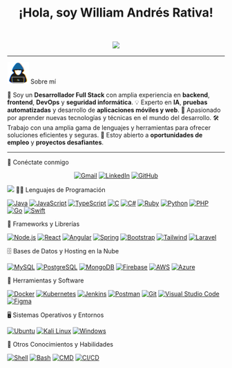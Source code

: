 <h1 align="center">
¡Hola, soy William Andrés Rativa!
</h1>
<br/>
<p align="center">
	<a href="https://github.com/aeonmerx">
		<img src="https://readme-typing-svg.herokuapp.com?lines=Desarrollador+Full+Stack;Especialista+en+IA+y+Seguridad;Experto+en+Backend+y+Frontend;Siempre+aprendiendo%20nuevas%20tecnologías&center=true&width=500&height=45">
	</a>
</p>
<hr>
<img src="https://github.com/0xAbdulKhalid/0xAbdulKhalid/raw/main/assets/mdImages/about_me.gif" width="50px"> Sobre mí
<p align="left">
<script src="https://unpkg.com/@lottiefiles/lottie-player@latest/dist/lottie-player.js"></script><lottie-player src="https://lottie.host/cadb9cd2-2d48-413f-b915-a8f86dff39f1/WEP66BiDJJ.json" background="##FFFFFF" speed="1" style="width: 300px; height: 300px" loop autoplay direction="1" mode="normal"></lottie-player>
</p>
<p>
🌟 Soy un <b>Desarrollador Full Stack</b> con amplia experiencia en <b>backend</b>, <b>frontend</b>, <b>DevOps</b> y <b>seguridad informática</b>.  
💡 Experto en <b>IA</b>, <b>pruebas automatizadas</b> y desarrollo de <b>aplicaciones móviles y web</b>.  
🌱 Apasionado por aprender nuevas tecnologías y técnicas en el mundo del desarrollo.  
🛠️ Trabajo con una amplia gama de lenguajes y herramientas para ofrecer soluciones eficientes y seguras.  
🚀 Estoy abierto a <b>oportunidades de empleo</b> y <b>proyectos desafiantes</b>.
</p>
<hr>
🤝 Conéctate conmigo
<p align="center">
	<a href="mailto:tuemail@example.com"><img src="https://skillicons.dev/icons?i=gmail" alt="Gmail" /></a>
	<a href="https://www.linkedin.com/in/william-andres-rativa/"><img src="https://skillicons.dev/icons?i=linkedin" alt="LinkedIn" /></a>
	<a href="https://github.com/aeonmerx"><img src="https://skillicons.dev/icons?i=github" alt="GitHub" /></a>
</p>
<img src="https://media2.giphy.com/media/QssGEmpkyEOhBCb7e1/giphy.gif?cid=ecf05e47a0n3gi1bfqntqmob8g9aid1oyj2wr3ds3mg700bl&rid=giphy.gif" width="25">
👨‍💻 Lenguajes de Programación
<p>
    <a href="https://github.com/aeonmerx"><img alt="Java" src="https://skillicons.dev/icons?i=java"></a>
    <a href="https://github.com/aeonmerx"><img alt="JavaScript" src="https://skillicons.dev/icons?i=js"></a>
    <a href="https://github.com/aeonmerx"><img alt="TypeScript" src="https://skillicons.dev/icons?i=typescript"></a>
   <a href="https://github.com/aeonmerx"><img alt="C" src="https://skillicons.dev/icons?i=c"></a>
<a href="https://github.com/aeonmerx"><img alt="C#" src="https://skillicons.dev/icons?i=net"></a>
    <a href="https://github.com/aeonmerx"><img alt="Ruby" src="https://skillicons.dev/icons?i=ruby"></a>
    <a href="https://github.com/aeonmerx"><img alt="Python" src="https://skillicons.dev/icons?i=python"></a>
    <a href="https://github.com/aeonmerx"><img alt="PHP" src="https://skillicons.dev/icons?i=php"></a>
    <a href="https://github.com/aeonmerx"><img alt="Go" src="https://skillicons.dev/icons?i=go"></a>
    <a href="https://github.com/aeonmerx"><img alt="Swift" src="https://skillicons.dev/icons?i=swift"></a>
</p>
🧰 Frameworks y Librerías
<p>
    <a href="https://github.com/aeonmerx"><img alt="Node.js" src="https://skillicons.dev/icons?i=nodejs"></a>
    <a href="https://github.com/aeonmerx"><img alt="React" src="https://skillicons.dev/icons?i=react"></a>
    <a href="https://github.com/aeonmerx"><img alt="Angular" src="https://skillicons.dev/icons?i=angular"></a>
    <a href="https://github.com/aeonmerx"><img alt="Spring" src="https://skillicons.dev/icons?i=spring"></a>
    <a href="https://github.com/aeonmerx"><img alt="Bootstrap" src="https://skillicons.dev/icons?i=bootstrap"></a>
    <a href="https://github.com/aeonmerx"><img alt="Tailwind" src="https://skillicons.dev/icons?i=tailwind"></a>
	  <a href="https://github.com/aeonmerx"><img alt="Laravel" src="https://skillicons.dev/icons?i=laravel"></a>
</p>
🗄️ Bases de Datos y Hosting en la Nube
<p>
    <a href="https://github.com/aeonmerx"><img alt="MySQL" src="https://skillicons.dev/icons?i=mysql"></a>
    <a href="https://github.com/aeonmerx"><img alt="PostgreSQL" src="https://skillicons.dev/icons?i=postgresql"></a>
    <a href="https://github.com/aeonmerx"><img alt="MongoDB" src="https://skillicons.dev/icons?i=mongodb"></a>
    <a href="https://github.com/aeonmerx"><img alt="Firebase" src="https://skillicons.dev/icons?i=firebase"></a>
    <a href="https://github.com/aeonmerx"><img alt="AWS" src="https://skillicons.dev/icons?i=aws"></a>
    <a href="https://github.com/aeonmerx"><img alt="Azure" src="https://skillicons.dev/icons?i=azure"></a>
</p>
🧰 Herramientas y Software
<p>
    <a href="https://github.com/aeonmerx"><img alt="Docker" src="https://skillicons.dev/icons?i=docker"></a>
    <a href="https://github.com/aeonmerx"><img alt="Kubernetes" src="https://skillicons.dev/icons?i=kubernetes"></a>
    <a href="https://github.com/aeonmerx"><img alt="Jenkins" src="https://skillicons.dev/icons?i=jenkins"></a>
    <a href="https://github.com/aeonmerx"><img alt="Postman" src="https://skillicons.dev/icons?i=postman"></a>
    <a href="https://github.com/aeonmerx"><img alt="Git" src="https://skillicons.dev/icons?i=git"></a>
    <a href="https://github.com/aeonmerx"><img alt="Visual Studio Code" src="https://skillicons.dev/icons?i=vscode"></a>
    <a href="https://github.com/aeonmerx"><img alt="Figma" src="https://skillicons.dev/icons?i=figma"></a>
</p>
🖥️ Sistemas Operativos y Entornos
<p>
    <a href="https://github.com/aeonmerx"><img alt="Ubuntu" src="https://skillicons.dev/icons?i=ubuntu"></a>
    <a href="https://github.com/aeonmerx"><img alt="Kali Linux" src="https://skillicons.dev/icons?i=kali"></a>
    <a href="https://github.com/aeonmerx"><img alt="Windows" src="https://skillicons.dev/icons?i=windows"></a>
</p>
🔧 Otros Conocimientos y Habilidades
<p>
    <a href="https://github.com/aeonmerx"><img alt="Shell" src="https://skillicons.dev/icons?i=shell"></a>
    <a href="https://github.com/aeonmerx"><img alt="Bash" src="https://skillicons.dev/icons?i=bash"></a>
    <a href="https://github.com/aeonmerx"><img alt="CMD" src="https://skillicons.dev/icons?i=cmd"></a>
    <a href="https://github.com/aeonmerx"><img alt="CI/CD" src="https://skillicons.dev/icons?i=ci"></a>

</p>
